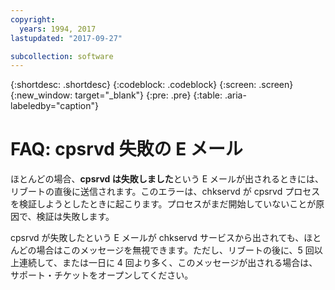 ```yaml
---
copyright:
  years: 1994, 2017
lastupdated: "2017-09-27"

subcollection: software
---
```

{:shortdesc: .shortdesc}
{:codeblock: .codeblock}
{:screen: .screen}
{:new_window: target="_blank"}
{:pre: .pre}
{:table: .aria-labeledby="caption"}
# FAQ: cpsrvd 失敗の E メール

ほとんどの場合、**cpsrvd は失敗しました**という E メールが出されるときには、リブートの直後に送信されます。このエラーは、chkservd が cpsrvd プロセスを検証しようとしたときに起こります。プロセスがまだ開始していないことが原因で、検証は失敗します。

cpsrvd が失敗したという E メールが chkservd サービスから出されても、ほとんどの場合はこのメッセージを無視できます。ただし、リブートの後に、5 回以上連続して、または一日に 4 回より多く、このメッセージが出される場合は、サポート・チケットをオープンしてください。
